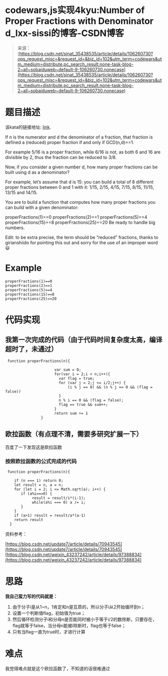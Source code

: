 <!--yml
category: codewars
date: 2022-08-13 11:51:53
-->

# codewars,js实现4kyu:Number of Proper Fractions with Denominator d_lxx-sissi的博客-CSDN博客

> 来源：[https://blog.csdn.net/sinat_35438535/article/details/106260730?ops_request_misc=&request_id=&biz_id=102&utm_term=codewars&utm_medium=distribute.pc_search_result.none-task-blog-2~all~sobaiduweb~default-9-106260730.nonecase](https://blog.csdn.net/sinat_35438535/article/details/106260730?ops_request_misc=&request_id=&biz_id=102&utm_term=codewars&utm_medium=distribute.pc_search_result.none-task-blog-2~all~sobaiduweb~default-9-106260730.nonecase)

# 题目描述

该kata的链接地址: [link](https://www.codewars.com/kata/55b7bb74a0256d4467000070/train/javascript).

If n is the numerator and d the denominator of a fraction, that fraction is defined a (reduced) proper fraction if and only if GCD(n,d)==1.

For example 5/16 is a proper fraction, while 6/16 is not, as both 6 and 16 are divisible by 2, thus the fraction can be reduced to 3/8.

Now, if you consider a given number d, how many proper fractions can be built using d as a denominator?

For example, let’s assume that d is 15: you can build a total of 8 different proper fractions between 0 and 1 with it: 1/15, 2/15, 4/15, 7/15, 8/15, 11/15, 13/15 and 14/15.

You are to build a function that computes how many proper fractions you can build with a given denominator:

properFractions(1)==0
properFractions(2)==1
properFractions(5)==4
properFractions(15)==8
properFractions(25)==20
Be ready to handle big numbers.

Edit: to be extra precise, the term should be “reduced” fractions, thanks to girianshiido for pointing this out and sorry for the use of an improper word 😃

# Example

```
properFractions(1)==0
properFractions(2)==1
properFractions(5)==4
properFractions(15)==8
properFractions(25)==20 
```

# 代码实现

## 我第一次完成的代码（由于代码时间复杂度太高，编译超时了，未通过）

```
 function properFractions(n){

					  var sum = 0;   
					  for(var i = 2;i < n;i++){ 
					  	var flag = true;
					  	for (var j = 2;j <= i/2;j++) { 
					  		(i % j == 0) && (n % j == 0 && (flag = false)) 
					  	}
					  	n % i == 0 && (flag = false); 
					  	flag == true && sum++; 
					  }
					  return sum += 1 
				} 
```

## 欧拉函数（有点理不清，需要多研究扩展一下）

百度了一下发现这是欧拉函数

### 按照欧拉函数的公式完成的代码

```
 function properFractions(n){

    if (n === 1) return 0;
    let result = n, a = n;
    for (let i = 2; i <= Math.sqrt(a); i++) {
       if (a%i===0) {
            result = result/i*(i-1);
            while(a%i === 0) a /= i;
       }
    }
    if (a>1) result = result/a*(a-1)
    return result
  } 
```

资料参考：

[https://blog.csdn.net/update7/article/details/70943545](https://blog.csdn.net/update7/article/details/70943545)
[https://blog.csdn.net/weixin_43237242/article/details/97388834](https://blog.csdn.net/weixin_43237242/article/details/97388834)

# 思路

**我自己蛮力写的代码就是：**

1.  由于分子i是从1~n，1肯定和n是互质的，所以分子i从2开始循环到n；
2.  设置一个判断值flag，初始值为true；
3.  然后循环检测分子i和分母n是否能同时被小于等于i/2的数除断，只要存在，flag就等于false，当分母n能被i除断时，flag也等于false；
4.  只有当flag一直为true时，才进行计算

# 难点

我觉得难点就是这个欧拉函数了，不知道的话很难通过